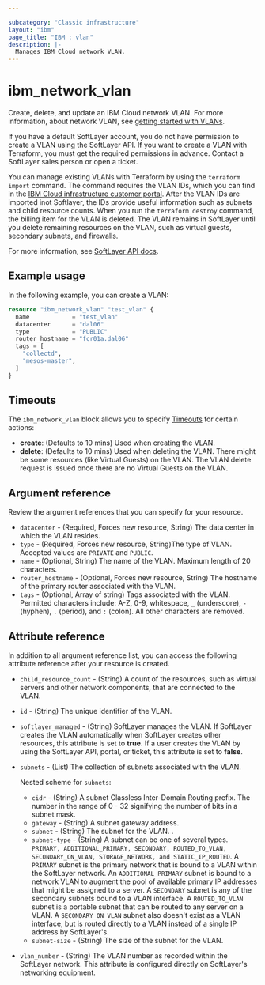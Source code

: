 ```yaml
---

subcategory: "Classic infrastructure"
layout: "ibm"
page_title: "IBM : vlan"
description: |-
  Manages IBM Cloud network VLAN.
---
```


# ibm_network_vlan
Create, delete, and update an IBM Cloud network VLAN. For more information, about network VLAN, see [getting started with VLANs](https://cloud.ibm.com/docs/vlans?topic=vlans-getting-started).

If you have a default SoftLayer account, you do not have permission to create a VLAN using the SoftLayer API. If you want to create a VLAN with Terraform, you must get the required permissions in advance. Contact a SoftLayer sales person or open a ticket.

You can manage existing VLANs with Terraform by using the `terraform import` command. The command requires the VLAN IDs, which you can find in the [IBM Cloud infrastructure customer portal](https://cloud.ibm.com/classic/network/vlans). After the VLAN IDs are imported inot Softlayer, the IDs provide useful information such as subnets and child resource counts. When you run the `terraform destroy` command, the billing item for the VLAN is deleted. The VLAN remains in SoftLayer until you delete remaining resources on the VLAN, such as virtual guests, secondary subnets, and firewalls.

For more information, see [SoftLayer API docs](http://sldn.softlayer.com/reference/datatypes/SoftLayer_Network_Vlan).

## Example usage
In the following example, you can create a VLAN:

```terraform
resource "ibm_network_vlan" "test_vlan" {
  name            = "test_vlan"
  datacenter      = "dal06"
  type            = "PUBLIC"
  router_hostname = "fcr01a.dal06"
  tags = [
    "collectd",
    "mesos-master",
  ]
}

```

## Timeouts
The `ibm_network_vlan` block allows you to specify [Timeouts](https://www.terraform.io/docs/language/resources/syntax.html) for certain actions:

- **create**: (Defaults to 10 mins) Used when creating the VLAN.
- **delete**: (Defaults to 10 mins) Used when deleting the VLAN. There might be some resources (like Virtual Guests) on the VLAN. The VLAN delete request is issued once there are no Virtual Guests on the VLAN.

## Argument reference 
Review the argument references that you can specify for your resource.

- `datacenter` - (Required, Forces new resource, String) The data center in which the VLAN resides.
- `type` - (Required, Forces new resource, String)The type of VLAN. Accepted values are `PRIVATE` and `PUBLIC`.
- `name` - (Optional, String) The name of the VLAN. Maximum length of 20 characters.
- `router_hostname` - (Optional, Forces new resource, String) The hostname of the primary router associated with the VLAN.
- `tags` - (Optional, Array of string) Tags associated with the VLAN. Permitted characters include: A-Z, 0-9, whitespace, `_` (underscore), `- ` (hyphen), `.` (period), and `:` (colon). All other characters are removed.


## Attribute reference
In addition to all argument reference list, you can access the following attribute reference after your resource is created.

- `child_resource_count` - (String) A count of the resources, such as virtual servers and other network components, that are connected to the VLAN.
- `id` - (String) The unique identifier of the VLAN.
- `softlayer_managed` - (String) SoftLayer manages the VLAN. If SoftLayer creates the VLAN automatically when SoftLayer creates other resources, this attribute is set to **true**. If a user creates the VLAN by using the SoftLayer API, portal, or ticket, this attribute is set to **false**.
- `subnets` - (List) The collection of subnets associated with the VLAN.

  Nested scheme for `subnets`:
  - `cidr` - (String) A subnet Classless Inter-Domain Routing prefix. The number in the range of 0 - 32 signifying the number of bits in a subnet mask.
  - `gateway` - (String) A subnet gateway address.
  - `subnet` - (String) The subnet for the VLAN. .
  - `subnet-type` - (String) A subnet can be one of several types. `PRIMARY, ADDITIONAL_PRIMARY, SECONDARY, ROUTED_TO_VLAN, SECONDARY_ON_VLAN, STORAGE_NETWORK, and STATIC_IP_ROUTED`. A `PRIMARY` subnet is the primary network that is bound to a VLAN within the SoftLayer network. An `ADDITIONAL_PRIMARY` subnet is bound to a network VLAN to augment the pool of available primary IP addresses that might be assigned to a server. A `SECONDARY` subnet is any of the secondary subnets bound to a VLAN interface. A `ROUTED_TO_VLAN` subnet is a portable subnet that can be routed to any server on a VLAN. A `SECONDARY_ON_VLAN` subnet also doesn't exist as a VLAN interface, but is routed directly to a VLAN instead of a single IP address by SoftLayer's.
  - `subnet-size` - (String) The size of the subnet for the VLAN.
- `vlan_number` - (String) The VLAN number as recorded within the SoftLayer network. This attribute is configured directly on SoftLayer's networking equipment.
